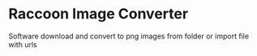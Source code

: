 # Raccoon Image Converter
Software download and convert to png images from folder or import file with urls
